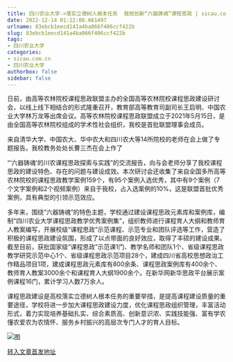 ```yaml
---
title: 四川农业大学->落实立德树人根本任务  我校创新“六器铸魂”课程思政 | sicau.com.cn
date: 2022-12-14 01:22:08.661497
urlname: 83ebcb1eecd141a4ba066f406ccf422b
slug: 83ebcb1eecd141a4ba066f406ccf422b
tags: 
- 四川农业大学
categories:
- sicau.com.cn
- 四川农业大学
authorbox: false
sidebar: false
---
```

日前，由高等农林院校课程思政联盟主办的全国高等农林院校课程思政建设研讨会，以线上线下相结合的形式隆重召开，教育部高等教育司副司长王启明、中国农业大学林万龙等出席会议。高等农林院校课程思政联盟成立于2021年5月15日，是由全国高等农林院校组成的学术性社会组织，我校是首批联盟理事会成员。

来自清华大学、中国农大、华中农大和四川农大等14所院校的老师在会上做了专题报告。我校教务处处长曹三杰在会上作了
<!--more-->
“‘六器铸魂’的川农课程思政探索与实践”的交流报告，向与会老师分享了我校课程思政的建设特色、存在的问题与建设成效。本次研讨会还收集了来自全国多所高等农林院校的课程思政教学案例159个，有95个案例入选优秀，其中有9个案例（7个文字案例和2个视频案例）来自于我校，占入选案例的10%，这是联盟首批优秀案例，具有典型的引领示范效应。

多年来，围绕“六器铸魂”的特色主题，学校通过建设课程思政元素库和案例库，编制“四川农业大学课程思政教学优秀案例集”，组织教师进行课程育人大纲和教师育人教案编写，开展校级“课程思政”示范课程、示范专业和团队评选等工作，营造了积极的课程思政建设氛围，形成了以点带面的良好效应，取得了丰硕的建设成果。截至目前，获批国家级“课程思政”示范课1门、教学名师和团队1个、省级课程思政教学研究示范中心1个、省级课程思政示范项目28个，建成四川省高校思想政治工作精品项目1项，建成课程思政元素库有800余条、课程思政案例库有400余个、教师育人教案3000余个和课程育人大纲1900余个。在新华网新华思政平台展示案例课程16门，累计学习人数7万余人。

课程思政建设是高校落实立德树人根本任务的重要举措，是提高课程建设质量的重要途径，学校将进一步加大课程思政建设力度，优化课程思政组织管理，丰富活动形式，着力实现培养基础扎实、综合素质高、创新意识浓、实践技能强、富有学农懂农爱农为农情怀、服务乡村振兴的高层次专门人才的育人目标。

![图](https://news.sicau.edu.cn/__local/7/43/74/7A680D4F27BDD6F79B011AAED4C_58BFD4DC_C8B5F.png)

[转入文章首发地址](https://news.sicau.edu.cn/info/1078/70564.htm)